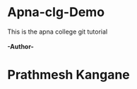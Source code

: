 # Apna-clg-Demo
This is the apna college git tutorial
<br></br>
<b>-Author-<h1>Prathmesh Kangane</h1></b>
